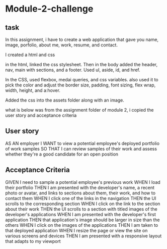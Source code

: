 # Module-2-challenge

## task

In this assignment, i have to create a web application that gave you name, image, porfolio, about me, work, resume, and contact.

I created a html and css 

in the html, linked the css stylesheet. Then in the body added the header, nav, main with sections, and a footer. Used ul, aside, id, and href.

In the CSS, used flexbox, medai queries, and css variables. also used it to pick the color and adjust the border size, padding, font sizing, flex wrap, width, height, and a:hover.

Added the css into the assets folder along with an image.





what is below was from the assignment folder of module 2, i copied the user story and acceptance criteria 

## User story 

AS AN employer
I WANT to view a potential employee's deployed portfolio of work samples
SO THAT I can review samples of their work and assess whether they're a good candidate for an open position

## Acceptance Criteria

GIVEN I need to sample a potential employee's previous work
WHEN I load their portfolio
THEN I am presented with the developer's name, a recent photo or avatar, and links to sections about them, their work, and how to contact them
WHEN I click one of the links in the navigation
THEN the UI scrolls to the corresponding section
WHEN I click on the link to the section about their work
THEN the UI scrolls to a section with titled images of the developer's applications
WHEN I am presented with the developer's first application
THEN that application's image should be larger in size than the others
WHEN I click on the images of the applications
THEN I am taken to that deployed application
WHEN I resize the page or view the site on various screens and devices
THEN I am presented with a responsive layout that adapts to my viewport

